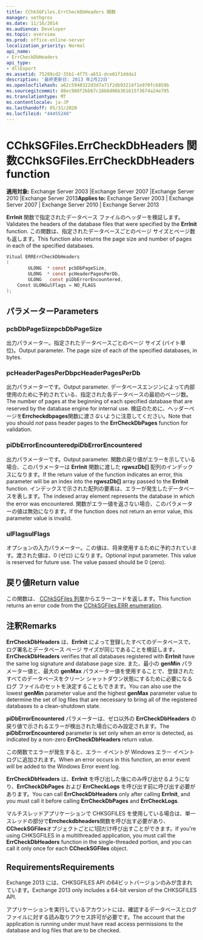 ```yaml
---
title: CChkSGFiles.ErrCheckDbHeaders 関数
manager: sethgros
ms.date: 11/16/2014
ms.audience: Developer
ms.topic: overview
ms.prod: office-online-server
localization_priority: Normal
api_name:
- ErrCheckDbHeaders
api_type:
- dllExport
ms.assetid: 75289cd2-35b1-4f75-a651-dce01f1ddda1
description: '最終更新日: 2013 年2月22日'
ms.openlocfilehash: a62c5940322d3d7a71f2db93214f1e970fc6859b
ms.sourcegitcommit: 88ec988f2bb67c1866d06b361615f3674a24e795
ms.translationtype: MT
ms.contentlocale: ja-JP
ms.lasthandoff: 05/31/2020
ms.locfileid: "44455248"
---
```

# <a name="cchksgfileserrcheckdbheaders-function"></a><span data-ttu-id="8b984-103">CChkSGFiles.ErrCheckDbHeaders 関数</span><span class="sxs-lookup"><span data-stu-id="8b984-103">CChkSGFiles.ErrCheckDbHeaders function</span></span>

<span data-ttu-id="8b984-104">**適用対象:** Exchange Server 2003 |Exchange Server 2007 |Exchange Server 2010 |Exchange Server 2013</span><span class="sxs-lookup"><span data-stu-id="8b984-104">**Applies to:** Exchange Server 2003 | Exchange Server 2007 | Exchange Server 2010 | Exchange Server 2013</span></span> 
  
<span data-ttu-id="8b984-105">**ErrInit** 関数で指定されたデータベース ファイルのヘッダーを検証します。</span><span class="sxs-lookup"><span data-stu-id="8b984-105">Validates the headers of the database files that were specified by the **ErrInit** function.</span></span> <span data-ttu-id="8b984-106">この関数は、指定されたデータベースごとのページ サイズとページ数も返します。</span><span class="sxs-lookup"><span data-stu-id="8b984-106">This function also returns the page size and number of pages in each of the specified databases.</span></span> 
  
```cs
Vitual ERRErrCheckDbHeaders  
(
        ULONG  * const pcbDbPageSize,
        ULONG  * const pcHeaderPagesPerDb,
        ULONG   const piDbErrorEncountered,
    Const ULONGulFlags = NO_FLAGS
);

```

## <a name="parameters"></a><span data-ttu-id="8b984-107">パラメーター</span><span class="sxs-lookup"><span data-stu-id="8b984-107">Parameters</span></span>

### <a name="pcbdbpagesize"></a><span data-ttu-id="8b984-108">pcbDbPageSize</span><span class="sxs-lookup"><span data-stu-id="8b984-108">pcbDbPageSize</span></span> 
  
<span data-ttu-id="8b984-p102">出力パラメーター。指定されたデータベースごとのページ サイズ (バイト単位)。</span><span class="sxs-lookup"><span data-stu-id="8b984-p102">Output parameter. The page size of each of the specified databases, in bytes.</span></span>
    
### <a name="pcheaderpagesperdb"></a><span data-ttu-id="8b984-111">pcHeaderPagesPerDb</span><span class="sxs-lookup"><span data-stu-id="8b984-111">pcHeaderPagesPerDb</span></span> 
  
<span data-ttu-id="8b984-112">出力パラメーターです。</span><span class="sxs-lookup"><span data-stu-id="8b984-112">Output parameter.</span></span> <span data-ttu-id="8b984-113">データベースエンジンによって内部使用のために予約されている、指定された各データベースの最初のページ数。</span><span class="sxs-lookup"><span data-stu-id="8b984-113">The number of pages at the beginning of each specified database that are reserved by the database engine for internal use.</span></span> <span data-ttu-id="8b984-114">検証のために、ヘッダーページを**Errcheckdbpages**関数に渡さ*ない*ように注意してください。</span><span class="sxs-lookup"><span data-stu-id="8b984-114">Note that you should *not* pass header pages to the **ErrCheckDbPages** function for validation.</span></span> 
    
### <a name="pidberrorencountered"></a><span data-ttu-id="8b984-115">piDbErrorEncountered</span><span class="sxs-lookup"><span data-stu-id="8b984-115">piDbErrorEncountered</span></span>
  
<span data-ttu-id="8b984-116">出力パラメーターです。</span><span class="sxs-lookup"><span data-stu-id="8b984-116">Output parameter.</span></span> <span data-ttu-id="8b984-117">関数の戻り値がエラーを示している場合、このパラメーターは **ErrInit** 関数に渡した **rgwszDb[]** 配列のインデックスになります。</span><span class="sxs-lookup"><span data-stu-id="8b984-117">If the return value of the function indicates an error, this parameter will be an index into the **rgwszDb[]** array passed to the **ErrInit** function.</span></span> <span data-ttu-id="8b984-118">インデックスで示された配列の要素は、エラーが発生したデータベースを表します。</span><span class="sxs-lookup"><span data-stu-id="8b984-118">The indexed array element represents the database in which the error was encountered.</span></span> <span data-ttu-id="8b984-119">関数がエラー値を返さない場合、このパラメーターの値は無効になります。</span><span class="sxs-lookup"><span data-stu-id="8b984-119">If the function does not return an error value, this parameter value is invalid.</span></span> 
    
### <a name="ulflags"></a><span data-ttu-id="8b984-120">ulFlags</span><span class="sxs-lookup"><span data-stu-id="8b984-120">ulFlags</span></span> 
  
<span data-ttu-id="8b984-p105">オプションの入力パラメーター。この値は、将来使用するために予約されています。渡された値は、0 (ゼロ) になります。</span><span class="sxs-lookup"><span data-stu-id="8b984-p105">Optional input parameter. This value is reserved for future use. The value passed should be 0 (zero).</span></span>
    
## <a name="return-value"></a><span data-ttu-id="8b984-124">戻り値</span><span class="sxs-lookup"><span data-stu-id="8b984-124">Return value</span></span>

<span data-ttu-id="8b984-125">この関数は、 [CChkSGFiles 列挙](cchksgfiles-err-enumeration.md)からエラーコードを返します。</span><span class="sxs-lookup"><span data-stu-id="8b984-125">This function returns an error code from the [CChkSGFiles.ERR enumeration](cchksgfiles-err-enumeration.md).</span></span>
  
## <a name="remarks"></a><span data-ttu-id="8b984-126">注釈</span><span class="sxs-lookup"><span data-stu-id="8b984-126">Remarks</span></span>

<span data-ttu-id="8b984-127">**ErrCheckDbHeaders** は、**ErrInit** によって登録したすべてのデータベースで、ログ署名とデータベース ページ サイズが同じであることを検証します。</span><span class="sxs-lookup"><span data-stu-id="8b984-127">**ErrCheckDbHeaders** verifies that all databases registered with **ErrInit** have the same log signature and database page size.</span></span> <span data-ttu-id="8b984-128">また、最小の **genMin** パラメーター値と、最大の **genMax** パラメーター値を使用することで、登録されたすべてのデータベースをクリーン シャットダウン状態にするために必要になるログ ファイルのセットを決定することもできます。</span><span class="sxs-lookup"><span data-stu-id="8b984-128">You can also use the lowest **genMin** parameter value and the highest **genMax** parameter value to determine the set of log files that are necessary to bring all of the registered databases to a clean-shutdown state.</span></span> 
  
<span data-ttu-id="8b984-129">**piDbErrorEncountered** パラメーターは、ゼロ以外の **ErrCheckDbHeaders** の戻り値で示されるエラーが検出された場合にのみ設定されます。</span><span class="sxs-lookup"><span data-stu-id="8b984-129">The **piDbErrorEncountered** parameter is set only when an error is detected, as indicated by a non-zero **ErrCheckDbHeaders** return value.</span></span> 
  
<span data-ttu-id="8b984-130">この関数でエラーが発生すると、エラー イベントが Windows エラー イベント ログに追加されます。</span><span class="sxs-lookup"><span data-stu-id="8b984-130">When an error occurs in this function, an error event will be added to the Windows Error event log.</span></span>
  
<span data-ttu-id="8b984-131">**ErrCheckDbHeaders** は、**ErrInit** を呼び出した後にのみ呼び出せるようになり、**ErrCheckDbPages** および **ErrCheckLogs** を呼び出す前に呼び出す必要があります。</span><span class="sxs-lookup"><span data-stu-id="8b984-131">You can call **ErrCheckDbHeaders** only after calling **ErrInit**, and you must call it before calling **ErrCheckDbPages** and **ErrCheckLogs**.</span></span>
  
<span data-ttu-id="8b984-132">マルチスレッドアプリケーションで CHKSGFILES を使用している場合は、単一スレッドの部分で**Errcheckdbheaders**関数を呼び出す必要があり、 **CCheckSGFiles**オブジェクトごとに1回だけ呼び出すことができます。</span><span class="sxs-lookup"><span data-stu-id="8b984-132">If you're using CHKSGFILES in a multithreaded application, you must call the **ErrCheckDbHeaders** function in the single-threaded portion, and you can call it only once for each **CCheckSGFiles** object.</span></span> 
  
## <a name="requirements"></a><span data-ttu-id="8b984-133">Requirements</span><span class="sxs-lookup"><span data-stu-id="8b984-133">Requirements</span></span>

<span data-ttu-id="8b984-134">Exchange 2013 には、CHKSGFILES API の64ビットバージョンのみが含まれています。</span><span class="sxs-lookup"><span data-stu-id="8b984-134">Exchange 2013 only includes a 64-bit version of the CHKSGFILES API.</span></span>
  
<span data-ttu-id="8b984-135">アプリケーションを実行しているアカウントには、確認するデータベースとログ ファイルに対する読み取りアクセス許可が必要です。</span><span class="sxs-lookup"><span data-stu-id="8b984-135">The account that the application is running under must have read access permissions to the database and log files that are to be checked.</span></span>
  

